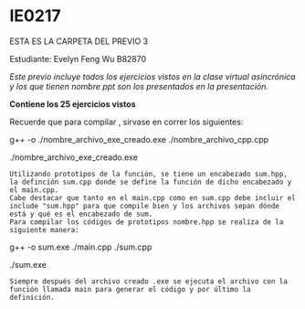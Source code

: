 # IE0217
ESTA ES LA CARPETA DEL PREVIO 3

Estudiante: Evelyn Feng Wu B82870

_Este previo incluye todos los ejercicios vistos en la clase virtual asincrónica y los que tienen nombre ppt son los presentados en la presentación._

**Contiene los 25 ejercicios vistos**


Recuerde que para compilar , sirvase en correr los siguientes:

g++ -o ./nombre_archivo_exe_creado.exe ./nombre_archivo_cpp.cpp

./nombre_archivo_exe_creado.exe
```
Utilizando prototipos de la función, se tiene un encabezado sum.hpp, la definción sum.cpp donde se define la función de dicho encabezado y el main.cpp.
Cabe destacar que tanto en el main.cpp como en sum.cpp debe incluir el include "sum.hpp" para que compile bien y los archivos sepan dónde está y qué es el encabezado de sum.
Para compilar los códigos de prototipos nombre.hpp se realiza de la siguiente manera:
```
g++ -o sum.exe ./main.cpp ./sum.cpp

./sum.exe
```
Siempre después del archivo creado .exe se ejecuta el archivo con la función llamada main para generar el código y por último la definición.
